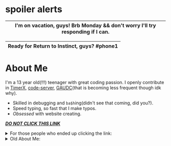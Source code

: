 # spoiler alerts
| I'm on vacation, guys! Brb Monday && don't worry I'll try responding if I can.
| ---

| Ready for Return to Instinct, guys? #phone1
| ---

# About Me


I'm a 13 year old(!!!) teenager with great coding passion. I openly contribute in [TimerX](https://timerx-app.netlify.app), [code-server](https://code-server.dev), [GAUDC](https://github.com/Melvin-Abraham/Google-Assistant-Unofficial-Desktop-Client)(that is becoming less frequent though idk why).

- Skilled in debugging and `ba$h`ing(didn't see that coming, did you?).
- Speed typing, so fast that I make typos.
- _Obsessed_ with website creating.

[**_DO NOT CLICK THIS LINK_**](https://bit.ly/trick-roll)

<details>
  <summary>For those people who ended up clicking the link:</summary>
  
  <details>
    <summary>Only for them!</summary>
    
    Did you enjoy that? No hate, remember that!
  
  </details>
  
</details>

<details>
<summary>Old About Me:</summary>


## Gitpod

[![Open in Gitpod](https://gitpod.io/button/open-in-gitpod.svg)](https://gitpod.io/#https://github.com/im-coder-lg/im-coder-lg)
  
## And, this is how you CHECKMATE with swag

thanks to Tenor(bad language excluded, pure chess.com edition)

![Checkmate](https://c.tenor.com/YymC-AvC5nwAAAAC/chess-checkmate.gif)

## Checks
[![Latest blog post workflow](https://github.com/im-coder-lg/im-coder-lg/actions/workflows/main.yml/badge.svg?branch=main)](https://github.com/im-coder-lg/im-coder-lg/actions/workflows/main.yml)

Travis CI:
[![Build Status](https://travis-ci.com/im-coder-lg/about-me.svg?branch=main)](https://travis-ci.com/im-coder-lg/about-me)


# GitHub Achievements(memorable times)
Ladies and Gentlemen, this is the GitHub achievements I hit.
 - Hitting 600 commits on August 16 of 2021 with this.
 - 714 commits with this on 1st of September, 2021.

Checkmate


# about-me
<div align="center">
<img src="https://rishavanand.github.io/static/images/greetings.gif" align="center" style="width: 100%" />
</div>  
  

### I am a programmer(obviously jk, `no offense`) and got some sense of Jekyll(intermediate)  
  

- 🔭 I’m currently working on something idk  
  

- 🌱 I’m currently learning how to make a perfect extension for Google Chrome and make a theme for my markdown editor, Typora.   
  

- ❓ Ask me about Jekyll  
  

- ⚡ Fun fact: I love tech  
  
- What I do when I am free: Get walking, read books, play Murder in the Alps on my phone.

Note: I am smarter AND foolish than you think.

<br/>  


## My Skill Set  
<table><tr><td valign="top" width="33%">

<div align="center">  
<img style="margin: 10px" src="https://profilinator.rishav.dev/skills-assets/python-original.svg" alt="Python" height="50" />  
<img style="margin: 10px" src="https://profilinator.rishav.dev/skills-assets/linux-original.svg" alt="Linux" height="50" />  
<img style="margin: 10px" src="https://profilinator.rishav.dev/skills-assets/gnu_bash-icon.svg" alt="Bash" height="50" />  
</div>

</td><td valign="top" width="33%">

<img src="https://github-readme-stats.vercel.app/api/top-langs/?username=im-coder-lg&hide_border=true&layout=compact" align="left" />

</td><td valign="top" width="33%">



</td></tr></table>  

<br/>  


## Connect with me  
<div align="center">
<a href="https://github.com/im-coder-lg" target="_blank">
<img src=https://img.shields.io/badge/github-%2324292e.svg?&style=for-the-badge&logo=github&logoColor=white alt=github style="margin-bottom: 5px;" />
</a>
<a href="https://dev.to/coderlg" target="_blank">
<img src=https://img.shields.io/badge/dev.to-%2308090A.svg?&style=for-the-badge&logo=dev.to&logoColor=white alt=devto style="margin-bottom: 5px;" />
</a>  
</div>  
  

<br/>  


## Github Stats  
<img src="https://github-readme-stats.vercel.app/api?username=im-coder-lg&show_icons=true&count_private=true&hide_border=true" align="left" />  

<br/>  

# What I like to do
Play games, play chess, make blogs on programming, help others on GitHub

------
## Recent Blog Posts  
<!-- BLOG-POST-LIST:START -->
- [Blog 3: My experience with the Raspberry Pi](https://im-coder-lg.github.io/2021/10/21/blog-3.html)
- [The Intercontinental Ballistic Missile Gambit&lpar;A06&rpar;](https://coderlg.coding.blog/2021-08-28-icbm)
- [One strange and scary Zoombooming method](https://coderlg.coding.blog/2021-08-28-zoomboom)
- [CODEDOC: What it is and comparison to Jekyll](https://coderlg.coding.blog/2021-08-21-codedoc)
- [Gitpod. And the automation.](https://coderlg.coding.blog/2021-08-18-gitpodDockerfile)
<!-- BLOG-POST-LIST:END -->  
------

***
## Metrics
***
![Metrics](https://metrics.lecoq.io/im-coder-lg?template=classic&isocalendar=1&languages=1&stars=1&people=1&gists=1&followup=1&lines=1&activity=1&achievements=1&discussions=1&notable=1&repositories=1&pagespeed=1&stackoverflow=1&repositories=100&repositories.batch=100&repositories.forks=false&repositories.affiliations=owner&isocalendar.duration=full-year&languages.limit=8&languages.sections=most-used&languages.colors=github&languages.threshold=0%25&languages.indepth=false&languages.categories=markup%2C%20programming&languages.recent.categories=markup%2C%20programming&languages.recent.load=300&languages.recent.days=14&stars.limit=4&people.limit=24&people.size=28&people.types=followers%2C%20following&people.identicons=false&people.shuffle=false&followup.sections=repositories&activity.limit=5&activity.load=300&activity.days=14&activity.filter=all&activity.visibility=all&activity.timestamps=false&achievements.threshold=C&achievements.secrets=true&achievements.display=detailed&achievements.limit=0&notable.repositories=false&pagespeed.url=https%3A%2F%2Fcoderlg.coding.blog&pagespeed.detailed=true&pagespeed.screenshot=false&stackoverflow.user=15878669&stackoverflow.sections=answers-top%2C%20questions-recent&stackoverflow.limit=2&stackoverflow.lines=4&stackoverflow.lines.snippet=2&config.timezone=Asia%2FCalcutta)

![Metrics](https://metrics.lecoq.io/im-coder-lg?template=terminal&isocalendar=1&languages=1&introduction=1&stars=1&people=1&gists=1&followup=1&lines=1&projects=1&activity=1&achievements=1&discussions=1&notable=1&repositories=1&pagespeed=1&stackoverflow=1&repositories=100&repositories.batch=100&repositories.forks=false&repositories.affiliations=owner&isocalendar.duration=full-year&languages.limit=8&languages.sections=most-used&languages.colors=github&languages.threshold=0%25&languages.indepth=false&languages.categories=markup%2C%20programming&languages.recent.categories=markup%2C%20programming&languages.recent.load=300&languages.recent.days=14&introduction.title=true&stars.limit=4&people.limit=24&people.size=28&people.types=followers%2C%20following&people.identicons=false&people.shuffle=false&followup.sections=repositories&projects.limit=4&projects.descriptions=false&activity.limit=5&activity.load=300&activity.days=14&activity.filter=all&activity.visibility=all&activity.timestamps=false&achievements.threshold=C&achievements.secrets=true&achievements.display=detailed&achievements.limit=0&notable.repositories=false&pagespeed.url=https%3A%2F%2Fcoderlg.coding.blog&pagespeed.detailed=false&pagespeed.screenshot=false&stackoverflow.user=15878669&stackoverflow.sections=answers-top%2C%20questions-recent&stackoverflow.limit=2&stackoverflow.lines=4&stackoverflow.lines.snippet=2&config.timezone=Asia%2FCalcutta)
***


<br/>  

  

<br/>  

<div align="center">
<img src="https://komarev.com/ghpvc/?username=im-coder-lg&&style=flat-square" align="center" />
</div>  
  

<br/>  


<br />

---
  
<div align="center">Generated using <a href="https://profilinator.rishav.dev/" target="_blank">Github Profilinator</a></div>
  
  
</details>
